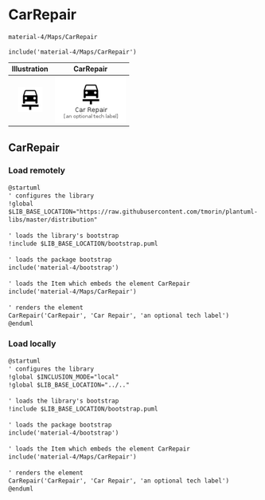 # CarRepair


```text
material-4/Maps/CarRepair
```

```text
include('material-4/Maps/CarRepair')
```



| Illustration | CarRepair |
| :---: | :---: |
| ![illustration for Illustration](../../material-4/Maps/CarRepair.png) | ![illustration for CarRepair](../../material-4/Maps/CarRepair.Local.png) |




## CarRepair

### Load remotely
```plantuml
@startuml
' configures the library
!global $LIB_BASE_LOCATION="https://raw.githubusercontent.com/tmorin/plantuml-libs/master/distribution"

' loads the library's bootstrap
!include $LIB_BASE_LOCATION/bootstrap.puml

' loads the package bootstrap
include('material-4/bootstrap')

' loads the Item which embeds the element CarRepair
include('material-4/Maps/CarRepair')

' renders the element
CarRepair('CarRepair', 'Car Repair', 'an optional tech label')
@enduml
```

### Load locally
```plantuml
@startuml
' configures the library
!global $INCLUSION_MODE="local"
!global $LIB_BASE_LOCATION="../.."

' loads the library's bootstrap
!include $LIB_BASE_LOCATION/bootstrap.puml

' loads the package bootstrap
include('material-4/bootstrap')

' loads the Item which embeds the element CarRepair
include('material-4/Maps/CarRepair')

' renders the element
CarRepair('CarRepair', 'Car Repair', 'an optional tech label')
@enduml
```

